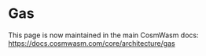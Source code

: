 # Gas

This page is now maintained in the main CosmWasm docs: <https://docs.cosmwasm.com/core/architecture/gas>
